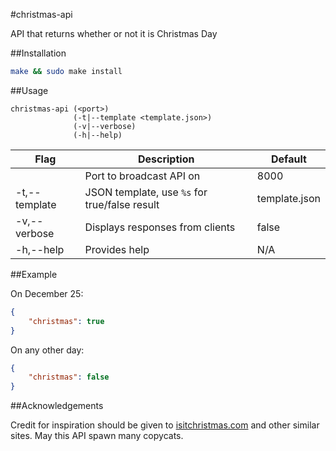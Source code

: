 #christmas-api

API that returns whether or not it is Christmas Day

##Installation

```bash
make && sudo make install
```

##Usage

```
christmas-api (<port>)
              (-t|--template <template.json>)
              (-v|--verbose)
              (-h|--help)
```

| Flag          | Description                                   | Default       |
| ------------- | --------------------------------------------- | ------------- |
| <port>        | Port to broadcast API on                      | 8000          |
| -t,--template | JSON template, use `%s` for true/false result | template.json |
| -v,--verbose  | Displays responses from clients               | false         |
| -h,--help     | Provides help                                 | N/A           |

##Example

On December 25:

```json
{
	"christmas": true
}
```

On any other day:

```json
{
	"christmas": false
}
```

##Acknowledgements

Credit for inspiration should be given to [isitchristmas.com](https://isitchristmas.com/) and other similar sites. May this API spawn many copycats.